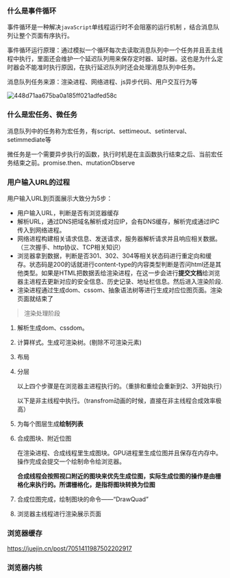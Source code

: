 ### 什么是事件循环

事件循环是一种解决`javaScript`单线程运行时不会阻塞的运行机制 ，结合消息队列让整个页面有序执行。

事件循环运行原理：通过模拟一个循环每次去读取消息队列中一个任务并且丢主线程中执行，里面还会维护一个延迟队列用来保存定时器、延时器。这也是为什么定时器会不能准时执行原因，在执行延迟队列时还会处理消息队列中任务。

消息队列任务来源：渲染进程、网络进程、js异步代码、用户交互行为等

![448d71aa675ba0a185ff021adfed58c](E:\桌面\面试\2022.02.11\images\448d71aa675ba0a185ff021adfed58c.png)

### 什么是宏任务、微任务

消息队列中的任务称为宏任务，有script、settimeout、setinterval、setimmediate等

微任务是一个需要异步执行的函数，执行时机是在主函数执行结束之后、当前宏任务结束之前。promise.then、mutationObserve

### 用户输入URL的过程

用户输入URL到页面展示大致分为5步：

* 用户输入URL，判断是否有浏览器缓存
* 解析URL，通过DNS把域名解析成对应IP，会有DNS缓存，解析完成通过IPC传入到网络进程。
* 网络进程构建相关请求信息、发送请求，服务器解析请求并且响应相关数据。（三次握手、http协议、TCP相关知识）
* 浏览器拿到数据，判断是否301、302、304等相关状态码进行重定向和缓存。状态码是200的话就进行content-type的内容类型判断是否问html还是其他类型。如果是HTML把数据丢给渲染进程，在这一步会进行**提交文档**给浏览器主进程去更新对应的安全信息、历史记录、地址栏信息。然后进入渲染阶段.
* 渲染进程通过生成dom、cssom、抽象语法树等进行生成对应位图页面。渲染页面就结束了

> 渲染处理阶段

1. 解析生成dom、cssdom。

2. 计算样式。生成可渲染树。(剔除不可渲染元素)

3. 布局

4. 分层

   以上四个步骤是在浏览器主进程执行的。（重排和重绘会重新到2、3开始执行）

   以下是非主线程中执行。（transfrom动画的时候，直接在非主线程合成效率极高）

5. 为每个图层生成**绘制列表**

6. 合成图块、附近位图

   在渲染进程、合成线程里生成图块。GPU进程里生成位图并且保存在内存中。操作完成会提交一个绘制命令给浏览器。

   **合成线程会按照视口附近的图块来优先生成位图，实际生成位图的操作是由栅格化来执行的。所谓栅格化，是指将图块转换为位图**

7. 合成位图完成，绘制图块的命令——“DrawQuad”

8. 浏览器主线程进行渲染展示页面

### 浏览器缓存

https://juejin.cn/post/7051411987502202917

### 浏览器内核



